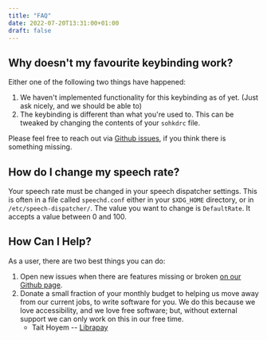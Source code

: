 ```yaml
---
title: "FAQ"
date: 2022-07-20T13:31:00+01:00
draft: false
---
```


## Why doesn't my favourite keybinding work?

Either one of the following two things have happened:

1. We haven't implemented functionality for this keybinding as of yet. (Just ask nicely, and we should be able to)
2. The keybinding is different than what you're used to. This can be tweaked by changing the contents of your `sohkdrc` file.

Please feel free to reach out via [Github issues](https://github.com/odilia-app/odilia/issues/), if you think there is something missing.

## How do I change my speech rate?

Your speech rate must be changed in your speech dispatcher settings.
This is often in a file called `speechd.conf` either in your `$XDG_HOME` directory, or in `/etc/speech-dispatcher/`.
The value you want to change is `DefaultRate`.
It accepts a value between 0 and 100.

## How Can I Help?

As a user, there are two best things you can do:

1. Open new issues when there are features missing or broken [on our Github page](https://github.com/odilia-app/odilia/issues).
2. Donate a small fraction of your monthly budget to helping us move away from our current jobs, to write software for you. We do this because we love accessibility, and we love free software; but, without external support we can only work on this in our free time.
    * Tait Hoyem -- [Librapay](https://liberapay.com/tait/)

